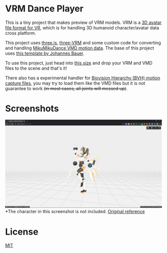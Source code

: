 # VRM Dance Player

This is a tiny project that makes preview of VRM models. VRM is a [3D avatar file format for VR](https://vrm.dev/en/), which is for handling 3D humanoid character/avatar data cross platform.

This project uses [three.js](https://threejs.org/), [three-VRM](https://github.com/pixiv/three-vrm) and some custom code for converting and handling [MikuMikuDance VMD motion data](https://mikumikudance.fandom.com/wiki/VMD_file_format). The base of this project uses [this template by Johannes Bauer](https://github.com/Joh4nnesB/threejs-typescript-webpack).

To use this project, just head into [this size](https://moka-rin.moe/vrm-viewer/) and drop your VRM and VMD files to the scene and that's it!

There also has a experimental handler for [Biovision Hierarchy (BVH) motion capture files](https://en.wikipedia.org/wiki/Biovision_Hierarchy), you may try to load them like the VMD files but it is not guarantee to work ~~(in most cases, all joints will messed up)~~.

# Screenshots

![Screenshot](preview/preview.png)
*The character in this screenshot is not included. [Original reference](https://hub.vroid.com/characters/4744669501802908201/models/2299592336090647140)

# License

[MIT](LICENSE)